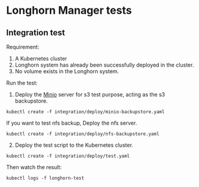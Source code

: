 # Longhorn Manager tests

## Integration test

Requirement:
1. A Kubernetes cluster
2. Longhorn system has already been successfully deployed in the cluster.
3. No volume exists in the Longhorn system.

Run the test:
1. Deploy the [Minio](https://docs.minio.io) server for s3 test purpose, acting as the s3 backupstore.
```
kubectl create -f integration/deploy/minio-backupstore.yaml
```
If you want to test nfs backup, Deploy the nfs server.
```
kubectl create -f integration/deploy/nfs-backupstore.yaml
```
2. Deploy the test script to the Kubernetes cluster.
```
kubectl create -f integration/deploy/test.yaml
```

Then watch the result:
```
kubectl logs -f longhorn-test
```
